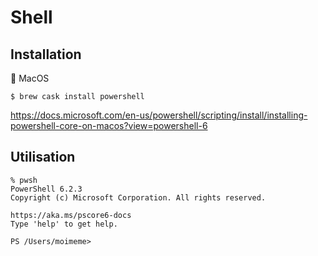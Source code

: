# Shell


## Installation

:apple: MacOS

```
$ brew cask install powershell
```

https://docs.microsoft.com/en-us/powershell/scripting/install/installing-powershell-core-on-macos?view=powershell-6


## Utilisation

```
% pwsh
PowerShell 6.2.3
Copyright (c) Microsoft Corporation. All rights reserved.

https://aka.ms/pscore6-docs
Type 'help' to get help.

PS /Users/moimeme>
```

